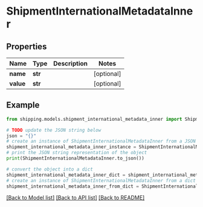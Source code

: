 # ShipmentInternationalMetadataInner


## Properties

Name | Type | Description | Notes
------------ | ------------- | ------------- | -------------
**name** | **str** |  | [optional] 
**value** | **str** |  | [optional] 

## Example

```python
from shipping.models.shipment_international_metadata_inner import ShipmentInternationalMetadataInner

# TODO update the JSON string below
json = "{}"
# create an instance of ShipmentInternationalMetadataInner from a JSON string
shipment_international_metadata_inner_instance = ShipmentInternationalMetadataInner.from_json(json)
# print the JSON string representation of the object
print(ShipmentInternationalMetadataInner.to_json())

# convert the object into a dict
shipment_international_metadata_inner_dict = shipment_international_metadata_inner_instance.to_dict()
# create an instance of ShipmentInternationalMetadataInner from a dict
shipment_international_metadata_inner_from_dict = ShipmentInternationalMetadataInner.from_dict(shipment_international_metadata_inner_dict)
```
[[Back to Model list]](../README.md#documentation-for-models) [[Back to API list]](../README.md#documentation-for-api-endpoints) [[Back to README]](../README.md)


